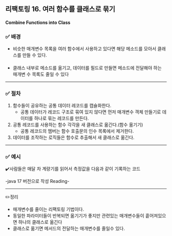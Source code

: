 ## 리팩토링 16. 여러 함수를 클래스로 묶기
#### Combine Functions into Class

### ✅ 배경

- 비슷한 매개변수 목록을 여러 함수에서 사용하고 있다면 해당 메소드를 모아서 클래스를
  만들 수 있다.
####
- 클래스 내부로 메소드를 옮기고, 데이터를 필드로 만들면 메소드에 전달해야 하는 매개변
  수 목록도 줄일 수 있다

---
### ✅ 절차
1. 함수들이 공유하는 공통 데이터 레코드를 캡슐화한다.
   - 공통 데이터가 레코드 구조로 묶여 있지 않다면 먼저 매개변수 객체 만들기로 데이터를 하나로 묶는 레코드를 만든다.
2. 공통 레코드를 사용하는 함수 각각을 새 클래스로 옮긴다.(함수 옮기기)
   - 공통 레코드의 멤버는 함수 호출문의 인수 목록에서 제거한다.
3. 데이터를 조작하는 로직들은 함수로 추출해서 새 클래스로 옮긴다.
---
### ✅ 예시

✔️사람들은 매달 차 계량기를 읽어서 측정값을 다음과 같이 기록하는 코드

-java 17 버전으로 작성 Reading- 

---
✏️정리
- 매개변수를 줄이는 리팩토링 기법이다.
- 동일한 파라미터들이 반복되면 옮기기가 좋지만 관련있는 매개변수들이 흩어져있으면 하나의 클래스로 옮긴다
- 클래스로 옮기면 메서드의 전달하는 매개변수를 줄일수 있다.